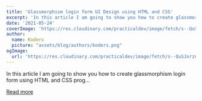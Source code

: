 ```yaml
---
title: 'Glassmorphism login form UI Design using HTML and CSS'
excerpt: 'In this article I am going to show you how to create glassmorphism login form using HTML and CSS prog...'
date: '2021-05-24'
coverImage: 'https://res.cloudinary.com/practicaldev/image/fetch/s--QuSJxrzn--/c_imagga_scale,f_auto,fl_progressive,h_420,q_auto,w_1000/https://dev-to-uploads.s3.amazonaws.com/uploads/articles/1vhq41pjgasdv3bh2ijc.jpg'
author:
  name: Koders
  picture: "assets/blog/authors/koders.png"
ogImage:
  url: 'https://res.cloudinary.com/practicaldev/image/fetch/s--QuSJxrzn--/c_imagga_scale,f_auto,fl_progressive,h_420,q_auto,w_1000/https://dev-to-uploads.s3.amazonaws.com/uploads/articles/1vhq41pjgasdv3bh2ijc.jpg'
---
```


In this article I am going to show you how to create glassmorphism login form using HTML and CSS prog...

[Read more](https://dev.to/code_mystery/glassmorphism-login-form-ui-design-using-html-and-css-4hch)
